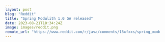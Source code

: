 ```yaml
---
layout: post
blog: "Reddit"
title: "Spring Modulith 1.0 GA released"
date: 2023-08-21T18:34:24Z
image: images/reddit.png
remote_url: "https://www.reddit.com/r/java/comments/15xfxxs/spring_modulith_10_ga_released/"
---
```

